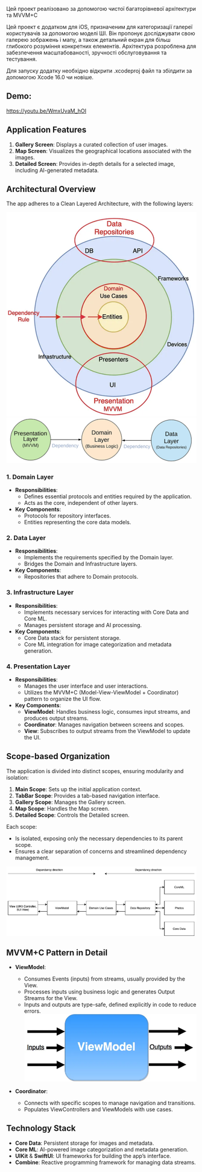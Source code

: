 Цей проект реалізовано за допомогою чистої багаторівневої архітектури та MVVM+C

Цей проект є додатком для iOS, призначеним для категоризації галереї користувачів за допомогою моделі ШІ. Він пропонує досліджувати свою галерею зображень і мапу, а також детальний екран для більш глибокого розуміння конкретних елементів. Архітектура розроблена для забезпечення масштабованості, зручності обслуговування та тестування.

Для запуску додатку необхідно відкрити .xcodeproj файл та збілдити за допомогою Xcode 16.0 чи новіше.

## Demo:
https://youtu.be/WmxUvaM_hOI

## Application Features
1. **Gallery Screen**: Displays a curated collection of user images.
2. **Map Screen**: Visualizes the geographical locations associated with the images.
3. **Detailed Screen**: Provides in-depth details for a selected image, including AI-generated metadata.

## Architectural Overview
The app adheres to a Clean Layered Architecture, with the following layers:

![Clean Architecture + MVVM](README_FILES/CA.png?raw=true "Clean Architecture + MVVM")
![Clean Architecture + MVVM](README_FILES/appLayers.png?raw=true "")
### 1. Domain Layer
- **Responsibilities**:
  - Defines essential protocols and entities required by the application.
  - Acts as the core, independent of other layers.
- **Key Components**:
  - Protocols for repository interfaces.
  - Entities representing the core data models.

### 2. Data Layer
- **Responsibilities**:
  - Implements the requirements specified by the Domain layer.
  - Bridges the Domain and Infrastructure layers.
- **Key Components**:
  - Repositories that adhere to Domain protocols.

### 3. Infrastructure Layer
- **Responsibilities**:
  - Implements necessary services for interacting with Core Data and Core ML.
  - Manages persistent storage and AI processing.
- **Key Components**:
  - Core Data stack for persistent storage.
  - Core ML integration for image categorization and metadata generation.

### 4. Presentation Layer
- **Responsibilities**:
  - Manages the user interface and user interactions.
  - Utilizes the MVVM+C (Model-View-ViewModel + Coordinator) pattern to organize the UI flow.
- **Key Components**:
  - **ViewModel**: Handles business logic, consumes input streams, and produces output streams.
  - **Coordinator**: Manages navigation between screens and scopes.
  - **View**: Subscribes to output streams from the ViewModel to update the UI.

## Scope-based Organization
The application is divided into distinct scopes, ensuring modularity and isolation:
1. **Main Scope**: Sets up the initial application context.
2. **TabBar Scope**: Provides a tab-based navigation interface.
3. **Gallery Scope**: Manages the Gallery screen.
4. **Map Scope**: Handles the Map screen.
5. **Detailed Scope**: Controls the Detailed screen.

Each scope:
- Is isolated, exposing only the necessary dependencies to its parent scope.
- Ensures a clear separation of concerns and streamlined dependency management.

![Clean Architecture + MVVM](README_FILES/dependancy.png?raw=true "Clean Architecture + MVVM")

## MVVM+C Pattern in Detail
- **ViewModel**:
  - Consumes Events (inputs) from streams, usually provided by the View.
  - Processes inputs using business logic and generates Output Streams for the View.
  - Inputs and outputs are type-safe, defined explicitly in code to reduce errors.
![MVVM inout](README_FILES/inoutVM.webp?raw=true "MVVM + inout contract")

- **Coordinator**:
  - Connects with specific scopes to manage navigation and transitions.
  - Populates ViewControllers and ViewModels with use cases.

## Technology Stack
- **Core Data**: Persistent storage for images and metadata.
- **Core ML**: AI-powered image categorization and metadata generation.
- **UIKit** & **SwiftUI**: UI frameworks for building the app’s interface.
- **Combine**: Reactive programming framework for managing data streams.

